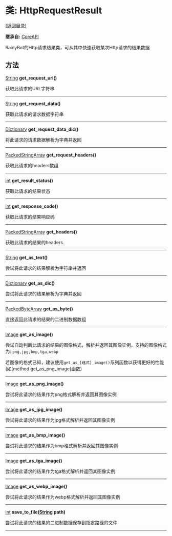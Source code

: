 # 类: HttpRequestResult  
[(返回目录)](README.md)  
  
**继承自:** [CoreAPI](CoreAPI.md)  
  
RainyBot的Http请求结果类，可从其中快速获取某次Http请求的结果数据  
  
## 方法 
  
[String](https://docs.godotengine.org/en/latest/classes/class_string.html) **get_request_url()**  
  
获取此请求的URL字符串  
  
---  
  
[String](https://docs.godotengine.org/en/latest/classes/class_string.html) **get_request_data()**  
  
获取此请求的请求数据字符串  
  
---  
  
[Dictionary](https://docs.godotengine.org/en/latest/classes/class_dictionary.html) **get_request_data_dic()**  
  
将此请求的请求数据解析为字典并返回  
  
---  
  
[PackedStringArray](https://docs.godotengine.org/en/latest/classes/class_packedstringarray.html) **get_request_headers()**  
  
获取此请求的headers数组  
  
---  
  
[int](https://docs.godotengine.org/en/latest/classes/class_int.html) **get_result_status()**  
  
获取此请求的结果状态  
  
---  
  
[int](https://docs.godotengine.org/en/latest/classes/class_int.html) **get_response_code()**  
  
获取此请求的结果响应码  
  
---  
  
[PackedStringArray](https://docs.godotengine.org/en/latest/classes/class_packedstringarray.html) **get_headers()**  
  
获取此请求的结果的headers  
  
---  
  
[String](https://docs.godotengine.org/en/latest/classes/class_string.html) **get_as_text()**  
  
尝试将此请求的结果解析为字符串并返回  
  
---  
  
[Dictionary](https://docs.godotengine.org/en/latest/classes/class_dictionary.html) **get_as_dic()**  
  
尝试将此请求的结果解析为字典并返回  
  
---  
  
[PackedByteArray](https://docs.godotengine.org/en/latest/classes/class_packedbytearray.html) **get_as_byte()**  
  
直接返回此请求的结果的二进制数据数组  
  
---  
  
[Image](https://docs.godotengine.org/en/latest/classes/class_image.html) **get_as_image()**  
  
尝试自动判断此请求的结果的图像格式，解析并返回其图像实例，支持的图像格式为: `png,jpg,bmp,tga,webp`   
  
若图像的格式已知，建议使用`get_as_[格式]_image()`系列函数以获得更好的性能 (如[method get_as_png_image]函数)  
  
---  
  
[Image](https://docs.godotengine.org/en/latest/classes/class_image.html) **get_as_png_image()**  
  
尝试将此请求的结果作为png格式解析并返回其图像实例  
  
---  
  
[Image](https://docs.godotengine.org/en/latest/classes/class_image.html) **get_as_jpg_image()**  
  
尝试将此请求的结果作为jpg格式解析并返回其图像实例  
  
---  
  
[Image](https://docs.godotengine.org/en/latest/classes/class_image.html) **get_as_bmp_image()**  
  
尝试将此请求的结果作为bmp格式解析并返回其图像实例  
  
---  
  
[Image](https://docs.godotengine.org/en/latest/classes/class_image.html) **get_as_tga_image()**  
  
尝试将此请求的结果作为tga格式解析并返回其图像实例  
  
---  
  
[Image](https://docs.godotengine.org/en/latest/classes/class_image.html) **get_as_webp_image()**  
  
尝试将此请求的结果作为webp格式解析并返回其图像实例  
  
---  
  
[int](https://docs.godotengine.org/en/latest/classes/class_int.html) **save_to_file([String](https://docs.godotengine.org/en/latest/classes/class_string.html) path)**  
  
尝试将此请求的结果的二进制数据保存到指定路径的文件  
  
---  
  

